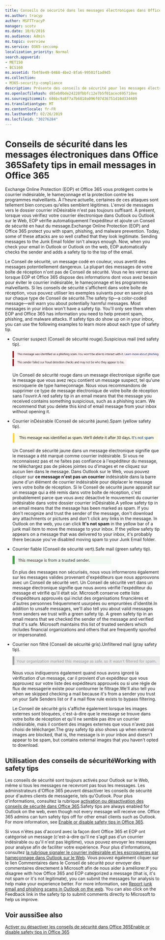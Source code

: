 ```yaml
---
title: Conseils de sécurité dans les messages électroniques dans Office 365
ms.author: tracyp
author: MSFTTracyP
manager: scotv
ms.date: 10/6/2016
ms.audience: Admin
ms.topic: overview
ms.service: O365-seccomp
localization_priority: Normal
search.appverid:
- MET150
- BCS160
ms.assetid: fb4f8e49-0468-4be2-8fa6-99501f1ad9d5
ms.collection:
- M365-security-compliance
description: Présente des conseils de sécurité pour les messages électroniques filtrés par le filtre de courrier indésirable EOP et Office 365.
ms.openlocfilehash: d85eb0bde24220fbbfc12e7b5f01acec69571dee
ms.sourcegitcommit: 686bc9a8f7a7b6810a096f07d36751d10d334409
ms.translationtype: MT
ms.contentlocale: fr-FR
ms.lasthandoff: 02/26/2019
ms.locfileid: "30276284"
---
```

# <a name="safety-tips-in-email-messages-in-office-365"></a><span data-ttu-id="c9bdc-103">Conseils de sécurité dans les messages électroniques dans Office 365</span><span class="sxs-lookup"><span data-stu-id="c9bdc-103">Safety tips in email messages in Office 365</span></span>

<span data-ttu-id="c9bdc-p101">Exchange Online Protection (EOP) et Office 365 vous protègent contre le courrier indésirable, le hameçonnage et la protection contre les programmes malveillants. À l'heure actuelle, certaines de ces attaques sont tellement bien conçues qu'elles semblent légitimes. L'envoi de messages vers le dossier courrier inDésirable n'est pas toujours suffisant. À présent, lorsque vous vérifiez votre courrier électronique dans Outlook ou Outlook sur le Web, EOP vérifie automatiquement l'expéditeur et ajoute un Conseil de sécurité en haut du message.</span><span class="sxs-lookup"><span data-stu-id="c9bdc-p101">Exchange Online Protection (EOP) and Office 365 protect you with spam, phishing, and malware prevention. Today, some of these attacks are so well crafted that they look legitimate. Sending messages to the Junk Email folder isn't always enough. Now, when you check your email in Outlook or Outlook on the web, EOP automatically checks the sender and adds a safety tip to the top of the email.</span></span> 
  
<span data-ttu-id="c9bdc-p102">Le Conseil de sécurité, un message codé en couleur, vous avertit des messages potentiellement dangereux. La plupart des messages de votre boîte de réception n'ont pas de Conseil de sécurité. Vous ne les verrez que lorsque EOP et Office 365 dispose des informations dont vous avez besoin pour éviter le courrier indésirable, le hameçonnage et les programmes malveillants. Si les conseils de sécurité s'affichent dans votre boîte de réception, vous pouvez utiliser les exemples suivants pour en savoir plus sur chaque type de Conseil de sécurité.</span><span class="sxs-lookup"><span data-stu-id="c9bdc-p102">The safety tip—a color-coded message—will warn you about potentially harmful messages. Most messages in your inbox won't have a safety tip. You'll only see them when EOP and Office 365 has information you need to help prevent spam, phishing, and malware attacks. If safety tips do show up on in your inbox, you can use the following examples to learn more about each type of safety tip.</span></span>
  
- <span data-ttu-id="c9bdc-112">Courrier suspect (Conseil de sécurité rouge).</span><span class="sxs-lookup"><span data-stu-id="c9bdc-112">Suspicious mail (red safety tip).</span></span>
    
    ![Capture d'écran illustrant un Conseil de sécurité rouge.](media/5078a0be-e556-44a1-b169-09d780d26898.png)
  
    <span data-ttu-id="c9bdc-p103">Un Conseil de sécurité rouge dans un message électronique signifie que le message que vous avez reçu contient un message suspect, tel qu'une escroquerie de type hameçonnage. Nous vous recommandons de supprimer ce type de message électronique de votre boîte de réception sans l'ouvrir.</span><span class="sxs-lookup"><span data-stu-id="c9bdc-p103">A red safety tip in an email means that the message you received contains something suspicious, such as a phishing scam. We recommend that you delete this kind of email message from your inbox without opening it.</span></span>
    
- <span data-ttu-id="c9bdc-116">Courrier inDésirable (Conseil de sécurité jaune).</span><span class="sxs-lookup"><span data-stu-id="c9bdc-116">Spam (yellow safety tip).</span></span>
    
    ![Capture d'écran illustrant un Conseil de sécurité jaune.](media/793c9265-ea44-48fd-a98f-804fadd4163b.png)
  
    <span data-ttu-id="c9bdc-p104">Un Conseil de sécurité jaune dans un message électronique signifie que le message a été marqué comme courrier indésirable. Si vous ne reconnaissez pas et ne faites pas confiance à l'expéditeur du message, ne téléchargez pas de pièces jointes ou d'images et ne cliquez sur aucun lien dans le message. Dans Outlook sur le Web, vous pouvez cliquer sur **ce message n'est pas un courrier** indésirable dans la barre jaune d'un élément de courrier indésirable pour déplacer le message vers votre boîte de réception. Si le Conseil de sécurité jaune apparaît sur un message qui a été remis dans votre boîte de réception, c'est probablement parce que vous avez désactivé le mouvement du courrier indésirable dans votre dossier courrier inDésirable.</span><span class="sxs-lookup"><span data-stu-id="c9bdc-p104">A yellow safety tip in an email means that the message has been marked as spam. If you don't recognize and trust the sender of the message, don't download any attachments or pictures and don't click any links in the message. In Outlook on the web, you can click **It's not spam** in the yellow bar of a junk mail item to move the message to your inbox. If the yellow safety tip appears on a message that was delivered to your inbox, it's probably there because you've disabled moving spam to your Junk Email folder.</span></span> 
    
- <span data-ttu-id="c9bdc-122">Courrier fiable (Conseil de sécurité vert).</span><span class="sxs-lookup"><span data-stu-id="c9bdc-122">Safe mail (green safety tip).</span></span>
    
    ![Capture d'écran illustrant un Conseil de sécurité vert.](media/acbc11d0-f626-4848-9fbf-66eeeda3f803.png)
  
    <span data-ttu-id="c9bdc-p105">En plus des messages non sécurisés, nous vous informerons également sur les messages valides provenant d'expéditeurs que nous approuvons avec un Conseil de sécurité vert. Un Conseil de sécurité vert dans un message électronique signifie que nous avons vérifié l'expéditeur du message et vérifié qu'il était sûr. Microsoft conserve cette liste d'expéditeurs approuvés qui inclut des organisations financières et d'autres personnes fréquemment usurpées ou empruntées d'identité.</span><span class="sxs-lookup"><span data-stu-id="c9bdc-p105">In addition to unsafe messages, we'll also tell you about valid messages from senders we trust with a green safety tip. A green safety tip in an email means that we checked the sender of the message and verified that it's safe. Microsoft maintains this list of trusted senders which includes financial organizations and others that are frequently spoofed or impersonated.</span></span>
    
- <span data-ttu-id="c9bdc-127">Courrier non filtré (Conseil de sécurité gris).</span><span class="sxs-lookup"><span data-stu-id="c9bdc-127">Unfiltered mail (gray safety tip).</span></span>
    
    ![Capture d'écran illustrant un Conseil de sécurité gris.](media/c4d0cf8f-08e9-4c84-beee-1d9e0b022e0a.png)
  
    <span data-ttu-id="c9bdc-129">Nous vous indiquerons également quand nous avons ignoré la vérification d'un message, car il provient d'un expéditeur que vous approuvez sur votre liste des expéditeurs approuvés ou si une règle de flux de messagerie existe pour contourner le filtrage.</span><span class="sxs-lookup"><span data-stu-id="c9bdc-129">We'll also tell you when we skipped checking a mail because it's from a sender you trust on your Safe Senders list or if a mail flow rule exists to bypass filtering.</span></span> 
    
    <span data-ttu-id="c9bdc-130">Le Conseil de sécurité gris s'affiche également lorsque les images externes sont bloquées, c'est-à-dire que le message se trouve dans votre boîte de réception et qu'il ne semble pas être un courrier indésirable, mais il contient des images externes que vous n'avez pas choisi de télécharger.</span><span class="sxs-lookup"><span data-stu-id="c9bdc-130">The gray safety tip also shows up when external images are blocked, that is, the message is in your inbox and doesn't appear to be spam, but contains external images that you haven't opted to download.</span></span>
    
## <a name="working-with-safety-tips"></a><span data-ttu-id="c9bdc-131">Utilisation des conseils de sécurité</span><span class="sxs-lookup"><span data-stu-id="c9bdc-131">Working with safety tips</span></span>

<span data-ttu-id="c9bdc-p106">Les conseils de sécurité sont toujours activés pour Outlook sur le Web, même si tous les messages ne recevront pas tous les messages. Les administrateurs d'Office 365 peuvent désactiver les conseils de sécurité pour d'autres clients de messagerie, tels qu'Outlook. Pour plus d'informations, consultez la rubrique [activation ou désactivation des conseils de sécurité dans Office 365](enable-or-disable-safety-tips.md).</span><span class="sxs-lookup"><span data-stu-id="c9bdc-p106">Safety tips are always enabled for Outlook on the web, even though not every message will receive one. Office 365 admins can turn safety tips off for other email clients such as Outlook. For more information, see [Enable or disable safety tips in Office 365](enable-or-disable-safety-tips.md).</span></span>
  
<span data-ttu-id="c9bdc-p107">Si vous n'êtes pas d'accord avec la façon dont Office 365 et EOP ont catégorisé un message (c'est-à-dire qu'il ne s'agit pas d'un courrier indésirable ou qu'il n'est pas légitime), vous pouvez envoyer les messages pour analyse afin de faciliter votre expérience. Pour plus d'informations, consultez [la rubrique signaler le courrier indésirable et les escroqueries par hameçonnage dans Outlook sur le Web](https://technet.microsoft.com/library/dn594557.aspx). Vous pouvez également cliquer sur le lien Commentaires dans le Conseil de sécurité pour envoyer des commentaires directement à Microsoft afin de nous aider à améliorer.</span><span class="sxs-lookup"><span data-stu-id="c9bdc-p107">If you disagree with how Office 365 and EOP categorized a message (that is, it's not spam or it's not legitimate), you can submit the messages for analysis to help make your experience better. For more information, see [Report junk email and phishing scams in Outlook on the web](https://technet.microsoft.com/library/dn594557.aspx). You can also click on the Feedback link in the safety tip to submit comments directly to Microsoft to help us improve.</span></span>
  
## <a name="see-also"></a><span data-ttu-id="c9bdc-138">Voir aussi</span><span class="sxs-lookup"><span data-stu-id="c9bdc-138">See also</span></span>

[<span data-ttu-id="c9bdc-139">Activer ou désactiver les conseils de sécurité dans Office 365</span><span class="sxs-lookup"><span data-stu-id="c9bdc-139">Enable or disable safety tips in Office 365</span></span>](enable-or-disable-safety-tips.md)

